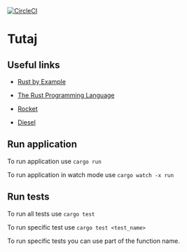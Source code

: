 [![CircleCI](https://circleci.com/gh/srodmiescie/tutaj.svg?style=shield)](https://circleci.com/gh/srodmiescie/tutaj)

# Tutaj

## Useful links

- [Rust by Example](https://doc.rust-lang.org/stable/rust-by-example/index.html)

- [The Rust Programming Language](https://doc.rust-lang.org/nightly/book/ch01-00-getting-started.html)

- [Rocket](https://rocket.rs/v0.4/guide/)

- [Diesel](http://docs.diesel.rs/diesel/index.html)

## Run application

To run application use `cargo run`

To run application in watch mode use `cargo watch -x run`

## Run tests

To run all tests use `cargo test`

To run specific test use `cargo test <test_name>`

To run specific tests you can use part of the function name.